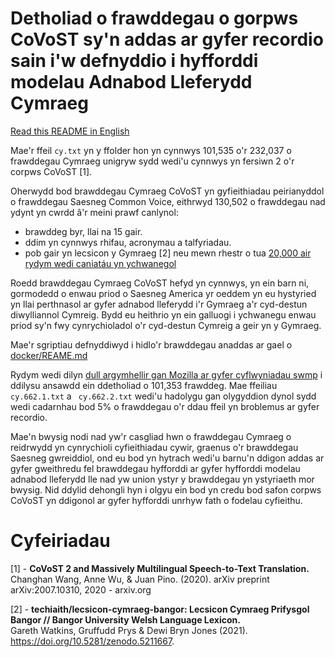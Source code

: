 # Detholiad o frawddegau o gorpws CoVoST sy'n addas ar gyfer recordio sain i'w defnyddio i hyfforddi modelau Adnabod Lleferydd Cymraeg

[Read this README in English](README_en.md)

Mae'r ffeil `cy.txt` yn y ffolder hon yn cynnwys 101,535 o'r 232,037 o frawddegau Cymraeg unigryw sydd wedi'u cynnwys yn fersiwn 2 o'r corpws CoVoST [1].

Oherwydd bod brawddegau Cymraeg CoVoST yn gyfieithiadau peirianyddol o frawddegau Saesneg Common Voice, eithrwyd 130,502 o frawddegau nad ydynt yn cwrdd â'r meini prawf canlynol:

 * brawddeg byr, llai na 15 gair. 
 * ddim yn cynnwys rhifau, acronymau a talfyriadau.
 * pob gair yn lecsicon y Gymraeg [2] neu mewn rhestr o tua [20,000 air rydym wedi caniatáu yn ychwanegol](../../docker/src/python/nlp/cy/oov_welsh.txt)  
 
 Roedd brawddegau Cymraeg CoVoST hefyd yn cynnwys, yn ein barn ni, gormodedd o enwau priod o Saesneg America yr oeddem yn eu hystyried yn llai perthnasol ar gyfer adnabod lleferydd i'r Gymraeg a'r cyd-destun diwylliannol Cymreig. Bydd eu heithrio yn ein galluogi i ychwanegu enwau priod sy'n fwy cynrychioladol o'r cyd-destun Cymreig a geir yn y Gymraeg.

Mae'r sgriptiau defnyddiwyd i hidlo'r brawddegau anaddas ar gael o [docker/REAME.md](../../docker/README.md)

Rydym wedi dilyn [dull argymhellir gan Mozilla ar gyfer cyflwyniadau swmp](https://github.com/common-voice/common-voice/blob/main/docs/SENTENCES.md#bulk-submission) i ddilysu ansawdd ein ddetholiad o 101,353 frawddeg. Mae ffeiliau `cy.662.1.txt` a ` cy.662.2.txt` wedi'u hadolygu gan olygyddion dynol sydd wedi cadarnhau bod 5% o frawddegau o'r ddau ffeil yn broblemus ar gyfer recordio.

Mae'n bwysig nodi nad yw'r casgliad hwn o frawddegau Cymraeg o reidrwydd yn cynrychioli cyfieithiadau cywir, graenus o'r brawddegau Saesneg gwreiddiol, ond eu bod yn hytrach wedi'u barnu'n ddigon addas ar gyfer gweithredu fel brawddegau hyfforddi ar gyfer hyfforddi modelau adnabod lleferydd lle nad yw union ystyr y brawddegau yn ystyriaeth mor bwysig. Nid ddylid dehongli hyn i olgyu ein bod yn credu bod safon corpws CoVoST yn ddigonol ar gyfer hyfforddi unrhyw fath o fodelau cyfieithu.


# Cyfeiriadau

[1] - **CoVoST 2 and Massively Multilingual Speech-to-Text Translation.**<br/>Changhan Wang, Anne Wu, & Juan Pino. (2020).  arXiv preprint arXiv:2007.10310, 2020 - arxiv.org


[2] - **techiaith/lecsicon-cymraeg-bangor: Lecsicon Cymraeg Prifysgol Bangor // Bangor University Welsh Language Lexicon.**<br/>Gareth Watkins, Gruffudd Prys & Dewi Bryn Jones (2021).  https://doi.org/10.5281/zenodo.5211667.
